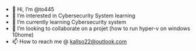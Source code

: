 - 👋 Hi, I’m @to445
- 👀 I’m interested in Cybersecurity System learning
- 🌱 I’m currently learning Cybersecurity system
- 💞️ I’m looking to collaborate on a projet (how to run hyper-v on windows 10home)
- 📫 How to reach me @ kallso22@outlook.com

<!---
to445/to445 is a ✨ special ✨ repository because its `README.md` (this file) appears on your GitHub profile.
You can click the Preview link to take a look at your changes.
--->
